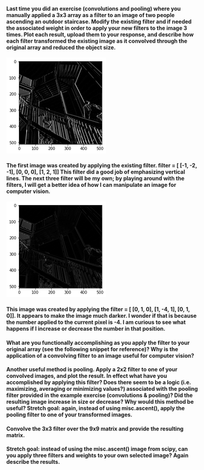 #### Last time you did an exercise (convolutions and pooling) where you manually applied a 3x3 array as a filter to an image of two people ascending an outdoor staircase. Modify the existing filter and if needed the associated weight in order to apply your new filters to the image 3 times. Plot each result, upload them to your response, and describe how each filter transformed the existing image as it convolved through the original array and reduced the object size. 

![Plot](image_1_feb21.png)

#### The first image was created by applying the existing filter. filter = [ [-1, -2, -1], [0, 0, 0], [1, 2, 1]] This filter did a good job of emphasizing vertical lines. The next three filter will be my own; by playing around with the filters, I will get a better idea of how I can manipulate an image for computer vision.

![Plot](image_2_feb21.png)

#### This image was created by applying the filter = [ [0, 1, 0], [1, -4, 1], [0, 1, 0]]. It appears to make the image much darker. I wonder if that is because the number applied to the current pixel is -4. I am curious to see what happens if I increase or decrease the number in that position.

#### What are you functionally accomplishing as you apply the filter to your original array (see the following snippet for reference)? Why is the application of a convolving filter to an image useful for computer vision? 

#### Another useful method is pooling. Apply a 2x2 filter to one of your convolved images, and plot the result. In effect what have you accomplished by applying this filter? Does there seem to be a logic (i.e. maximizing, averaging or minimizing values?) associated with the pooling filter provided in the example exercise (convolutions & pooling)? Did the resulting image increase in size or decrease? Why would this method be useful? Stretch goal: again, instead of using misc.ascent(), apply the pooling filter to one of your transformed images.

#### Convolve the 3x3 filter over the 9x9 matrix and provide the resulting matrix. 

#### Stretch goal: instead of using the misc.ascent() image from scipy, can you apply three filters and weights to your own selected image? Again describe the results.
